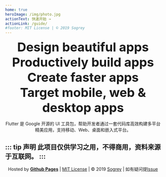 ```yaml
---
home: true
heroImage: /img/photo.jpg
actionText: 快速开始 →
actionLink: /guide/
#footer: MIT License | © 2019 Sogrey
---
```

<p align="center">
<b style="font-size:40px">Design beautiful apps</b><br/>
<b style="font-size:40px">Productively build apps</b><br/>
<b style="font-size:40px">Create faster apps</b><br/>
<b style="font-size:40px">Target mobile, web & desktop apps</b><br/><br/>
Flutter 是 Google 开源的 UI 工具包，帮助开发者通过一套代码库高效构建多平台精美应用，支持移动、Web、桌面和嵌入式平台。
</p>

::: tip 声明
此项目仅供学习之用，不得商用，资料来源于互联网。
:::
---
<!-- 自定义footer -->
<p align="center">
Hosted by <a href="https://pages.github.com" target="_blank" style="font-weight:bold">Github Pages</a> | <a href="https://sogrey.github.io/about/mit.html" target="_blank">MIT License</a> | © 2019 <a href="https://sogrey.github.io" target="_blank">Sogrey</a> | 如有疑问提<a href="https://github.com/Sogrey/Flutter-Dart-Notes/issues/new" target="_blank">Issue</a> 
</p>
<br><br>

